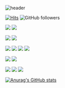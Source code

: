 ![header](https://capsule-render.vercel.app/api?type=waving&text=hongmo's%20repo%20👋&animation=twinkling&height=200&color=timeAuto&reversal=true)  

[![Hits](https://hits.seeyoufarm.com/api/count/incr/badge.svg?url=https%3A%2F%2Fgithub.com%2FhongmoSung%2Fhit-counter&count_bg=%23BD3DC8&title_bg=%23555555&icon=github.svg&icon_color=%23E7E7E7&title=hits&edge_flat=false)](https://hits.seeyoufarm.com) 
![GitHub followers](https://img.shields.io/github/followers/hongmoSung?logo=github) 

<img src="https://img.shields.io/badge/azure-0078D4?style=flat&logo=microsoftazure"/></a>
<img src="https://img.shields.io/badge/gcp-ffffff?style=flat&logoColor=tomato&logo=googlecloud"/></a>
<br>

<img src="https://img.shields.io/badge/docker-2496ED?style=flat&logo=docker&logoColor=white"/></a>
<img src="https://img.shields.io/badge/kubernetes-326CE5?style=flat&logo=kubernetes&logoColor=white"/></a>
<br>

<img src="https://img.shields.io/badge/springboot-6DB33F?style=flat&logo=springboot&logoColor=white"/></a>
<img src="https://img.shields.io/badge/Hibernate-59666C?style=flat&logo=hibernate&logoColor=white"/></a>
<img src="https://img.shields.io/badge/java-white?style=flat&logo=openjdk&logoColor=black"/></a>
<img src="https://img.shields.io/badge/mysql-4479A1?style=flat&logo=mysql&logoColor=white"/></a>
<br>

<img src="https://img.shields.io/badge/JavaScript-F7DF1E?style=flat&logo=javascript&logoColor=white"/></a>
<img src="https://img.shields.io/badge/html5-E34F26?style=flat&logo=html5&logoColor=white"/></a>
<br>

<img src="https://img.shields.io/badge/git-F05032?style=flat&logo=git&logoColor=white"/></a>
<img src="https://img.shields.io/badge/jira-0052CC?style=flat&logo=jira&logoColor=white"/></a>
<img src="https://img.shields.io/badge/Notion-white?style=flat&logoColor=black&logo=notion"/></a>

[![Anurag's GitHub stats](https://github-readme-stats.vercel.app/api?username=hongmoSung&theme=onedark&show_icons=true&hide_rank=true)](https://github.com/anuraghazra/github-readme-stats)
<!-- [![Top Langs](https://github-readme-stats.vercel.app/api/top-langs/?username=hongmoSung&layout=compact&theme=onedark&langs_count=8)](https://github.com/anuraghazra/github-readme-stats) -->
